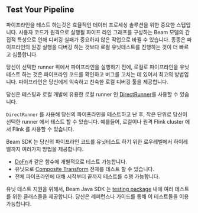 ## Test Your Pipeline

파이프라인을 테스트 하는것은 효율적인 데이터 프로세싱 솔루션을 위한 중요한 스텝입니다. 사용자 코드가 원격으로 실행될 파이프 라인 그래프를 구성하는 Beam 모델의 간접적 특성으로 인해 디버깅 실패가 중요하지 않은 작업으로 바뀔 수 있습니다. 종종은 파이프라인의 원경 실행을 디버깅 하는 것보다 로컬 유닛테스트를 진행하는 것이 더 빠르고 심플합니다.

당신이 선택한 runner 위에서 파이프라인을 실행하기 전에, 로컬로 파이프라인을 유닛 테스트 하는 것은 파이프라인 코드를 확인하고 버그를 고치는 데 있어서 최고의 방법입니다. 파이프라인은 당신에게 익숙하고 친숙한 로컬 디버깅 툴을 제공합니다.

당신은 테스팅과 로컬 개발에 유용한 로컬 runner 인 [DirectRunner](https://beam.apache.org/documentation/runners/direct/)를 사용할 수 있습니다.

`DirectRunner` 를 사용해 당신의 파이프라인을 테스트하고 난 후, 작은 단위로 당신이 선택한 runner 에서 테스트 할 수 있습니다. 예를들어, 로컬이나 원격 Flink cluster 에서 Flink 를 사용할 수 있습니다.

Beam SDK 는 당신의 파이프라인 코드를 유닛테스트 하기 위한 로우레벨에서 하이레벨까지 여러가지 방법을 제공합니다.

- [DoFn](https://beam.apache.org/documentation/programming-guide/#transforms-pardo)과 같은 함수에 개별적으로 테스트 가능합니다.
- 유닛으로 [Composite Transform](https://beam.apache.org/documentation/programming-guide/#transforms-composite) 전체를 테스트 할 수 있습니다.
- 전체 파이프라인에 대해 시작부터 끝까지 테스트를 수행 가능합니다.

유닛 테스트 지원을 위해서, Beam Java SDK 는 [testing package](https://github.com/apache/beam/tree/master/sdks/java/core/src/test/java/org/apache/beam/sdk) 내에 여러 테스트를 위한 클래스들을 제공합니다. 당신은 레퍼런스나 가이드를 통해 이 테스트들을 이용 가능합니다.
